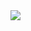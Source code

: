 <a href="https://portal.azure.com/#create/Microsoft.Template/uri/https%3A%2F%2Fgithub.com%2Fatexinspect%2FExInspectorService%2Fblob%2Fmaster%2FExInspectorService%2Fazuredeploy.json" target="_blank">
  <img src="https://aka.ms/deploytoazurebutton"/>
</a>
